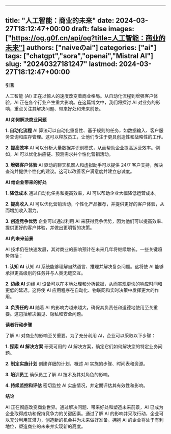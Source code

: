
---
title: "人工智能：商业的未来"
date: 2024-03-27T18:12:47+00:00
draft: false
images: ["https://og.g0f.cn/api/og?title=人工智能：商业的未来"]
authors: ["naiveのai"]
categories: ["ai"]
tags: ["chatgpt","sora","openai","Mistral AI"]
slug: "20240327181247"
lastmod: 2024-03-27T18:12:47+00:00
---
**引言**

人工智能 (AI) 正在以惊人的速度改变着商业格局。从自动化流程到增强客户体验，AI 正在各个行业产生重大影响。在这篇博文中，我们将探讨 AI 对业务的影响，重点关注其解决问题、带来好处和未来前景。

**AI 如何解决商业问题**

**1. 自动化流程**
AI 算法可以自动化重复性、基于规则的任务，如数据输入、客户服务查询和库存管理。这可以释放员工，让他们专注于更具创造性和战略性的工作。

**2. 提高效率**
AI 可以分析大量数据并识别模式，从而帮助企业提高运营效率。例如，AI 可以优化供应链、预测需求并个性化营销活动。

**3. 增强客户体验**
AI 驱动的聊天机器人和虚拟助手可以提供 24/7 客户支持，解决查询并提供个性化的建议。这可以改善客户满意度并建立忠诚度。

**AI 给企业带来的好处**

**1. 降低成本**
通过自动化任务和提高效率，AI 可以帮助企业大幅降低运营成本。

**2. 提高收入**
AI 可以优化营销活动，个性化产品推荐，并提供更好的客户体验，从而增加收入潜力。

**3. 创造竞争优势**
企业可以通过利用 AI 来获得竞争优势，因为他们可以提高效率、提供更好的客户体验，并做出更明智的决策。

**AI 的未来前景**

AI 技术仍在快速发展，其对商业的影响预计在未来几年将继续增长。一些关键趋势包括：

**1. 认知 AI**
认知 AI 系统能够理解自然语言、推理并解决复杂问题。这将使 AI 能够承担更高级别的任务并与人类无缝交互。

**2. 边缘 AI**
边缘 AI 设备可以在本地处理和分析数据，从而实现更快的响应时间和更低的延迟。这将使 AI 应用程序在自动化、物联网和实时决策中发挥更大的作用。

**3. 负责任的 AI**
随着 AI 的影响力越来越大，确保其负责任和道德地使用至关重要。这包括解决偏见、隐私和安全问题。

**读者行动步骤**

了解 AI 对商业的影响至关重要。为了充分利用 AI，企业可以采取以下步骤：

**1. 探索 AI 解决方案**
研究可用的 AI 解决方案，确定它们如何解决您的特定业务问题。

**2. 制定实施计划**
创建详细的计划，概述 AI 实施的步骤、时间表和资源。

**3. 培训员工**
确保员工了解 AI 技术及其对角色的影响。

**4. 持续监控和评估**
密切监控 AI 实施情况，并定期评估其有效性和影响。

**结论**

AI 正在彻底改变商业世界。通过解决问题、带来好处和塑造未来前景，AI 已成为企业取得成功和保持竞争力的关键因素。通过了解 AI 的影响并采取行动，企业可以充分利用其潜力，创造新的机会并为未来做好准备。拥抱 AI 的企业将处于有利地位，塑造商业的未来并实现新的高度。